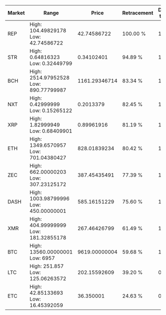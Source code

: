 | Market | Range | Price| Retracement | Doubles to 50% |
| --- | --- | --- | --- | --- |
| REP | High: 104.49829178<br />Low: 42.74586722 | 42.74586722 | 100.00 % | 1.72 |
| STR | High: 0.64816323<br />Low: 0.32449799 | 0.34102401 | 94.89 % | 1.43 |
| BCH | High: 2514.97952528<br />Low: 890.77799987 | 1161.29346714 | 83.34 % | 1.47 |
| NXT | High: 0.42999999<br />Low: 0.15265122 | 0.2013379 | 82.45 % | 1.45 |
| XRP | High: 1.82999949<br />Low: 0.68409901 | 0.89961916 | 81.19 % | 1.40 |
| ETH | High: 1349.6570957<br />Low: 701.04380427 | 828.01839234 | 80.42 % | 1.24 |
| ZEC | High: 662.00000203<br />Low: 307.23125172 | 387.45435491 | 77.39 % | 1.25 |
| DASH | High: 1003.98799996<br />Low: 450.00000001 | 585.16151229 | 75.60 % | 1.24 |
| XMR | High: 404.99999999<br />Low: 181.32855178 | 267.46426799 | 61.49 % | 1.10 |
| BTC | High: 13560.00000001<br />Low: 6957 | 9619.00000004 | 59.68 % | 1.07 |
| LTC | High: 251.857<br />Low: 125.06263572 | 202.15592609 | 39.20 % | 0.00 |
| ETC | High: 42.85133693<br />Low: 16.45392059 | 36.350001 | 24.63 % | 0.00 |
